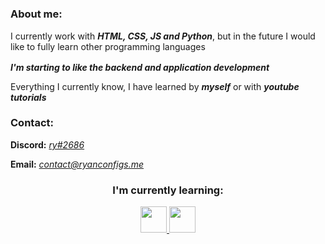 # 

<h3>About me:</h3>

I currently work with <b><i>HTML, CSS, JS and Python</i></b>, but in the future I would like to fully learn other programming languages 


<b><i>I'm starting to like the backend and application development</i></b> <img src = "https://media2.giphy.com/media/QssGEmpkyEOhBCb7e1/giphy.gif?cid=ecf05e47a0n3gi1bfqntqmob8g9aid1oyj2wr3ds3mg700bl&rid=giphy.gif" width = 16px> 

Everything I currently know, I have learned by <b><i>myself</b></i> or with <b><i>youtube tutorials</i></b>


<h3>Contact:</h3>

<b>Discord:</b> <a href="https://discordapp.com/users/872898582481600592"><i>ry#2686</i></a>

<b>Email:</b> <i>contact@ryanconfigs.me</i>
<h3 align="center">I'm currently learning: </h3>

<p align="center">
  <a href= https://github.com/confusity?tab=repositories&q=&type=&language=csharp&sort= > <img width ='42px' src ='https://raw.githubusercontent.com/rahulbanerjee26/githubAboutMeGenerator/main/icons/csharp.svg'> </a>
  <a href= https://github.com/confusity?tab=repositories&q=&type=&language=dotnet&sort= > <img width ='42px' src ='https://raw.githubusercontent.com/rahulbanerjee26/githubAboutMeGenerator/main/icons/dotnet.svg'> </a>
</p>

# 

